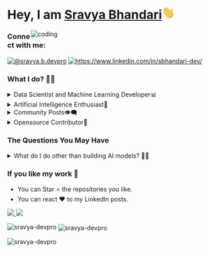 
<h1>Hey, I am <a href="https://www.linkedin.com/in/sbhandari-dev/">Sravya Bhandari</a><img src="https://raw.githubusercontent.com/ABSphreak/ABSphreak/master/gifs/Hi.gif" width="30px" height="30px"></h1>
<img align='right' alt = "coding" src="https://miro.medium.com/max/1100/1*qdAW1TjCN57h1lbuuzvchg.gif" width="450" />

<h3 align="left">Connect with me:</h3>
<p align="left">
<a href="https://medium.com/@sravya.b.devpro" target="blank"><img align="center" src="https://raw.githubusercontent.com/rahuldkjain/github-profile-readme-generator/master/src/images/icons/Social/medium.svg" alt="@sravya.b.devpro" height="30" width="40" /></a>
  <a href="https://linkedin.com/in/https://www.linkedin.com/in/sbhandari-dev/" target="blank"><img align="center" src="https://raw.githubusercontent.com/rahuldkjain/github-profile-readme-generator/master/src/images/icons/Social/linked-in-alt.svg" alt="https://www.linkedin.com/in/sbhandari-dev/" height="30" width="40" /></a>
</p>

<h3>What I do? 👨‍💻</h3>
<details>
<summary>Data Scientist and Machine Learning Developer📊</summary>
<ul>
 <li><a href="https://github.com/ashutosh1919/NQA_tf2">natural-question-answer-ai</a></li>
  <li>Check my projects on different domains on and out of Github...</li>
</ul>
</details>
<details>
  <summary>Artificial Intelligence Enthusiast🤖</summary>
  <ul>
    <li>Working on core AI products to simplify real time systems at scale.</li>
    <li>Applying AI on different large problems in the field of Oncology, Process Improvement and Rapid Engineeing.</li>
  </ul>
</details>
<details>
<summary>Community Posts👁️‍🗨️</summary>
<ul>
  <li>Join Me on LinkedIn to see my daily posts.</li>
</ul>
</details>
<details>
<summary>Opensource Contributor📝</summary>
  <ul>    
    <li>You can also scroll down and get the information on my <a href="https://github.com/sravya-devpro">github profile</a>.</li>
  </ul>
</details>

<h3>The Questions You May Have</h3>
<details>
<summary>What do I do other than building AI models? 💁‍♂️</summary>
  <ul>
    <li>I write blogs about emerging technologies and usecases. You can visit my blog site at <a href="https://medium.com/@sravya.b.devpro">Medium</a>.</li>
    <li>I design, build and deploy beautiful websites, also create designs in Figma.</li>
  </ul>
</details>

<h3>If you like my work 🤩</h3>
<ul>
  <li>You can Star ⭐ the repositories you like.</li>
  <li>You can react ❤️ to my LinkedIn posts.</li>
</ul>


<a href="https://github.com/jstrieb/github-stats">

![](https://github.com/sravya-devpro/sravya-devpro/blob/master/generated/overview.svg)
![](https://github.com/sravya-devpro/sravya-devpro/blob/master/generated/languages.svg)

</a>

<p><img align="left" src="https://github-readme-stats.vercel.app/api/top-langs?username=sravya-devpro&show_icons=true&locale=en&layout=compact" alt="sravya-devpro" /></p>

<p>&nbsp;<img align="center" src="https://github-readme-stats.vercel.app/api?username=sravya-devpro&show_icons=true&locale=en" alt="sravya-devpro" /></p>

<p><img align="center" src="https://github-readme-streak-stats.herokuapp.com/?user=sravya-devpro&" alt="sravya-devpro" /></p>
